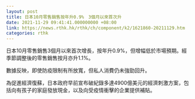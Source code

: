 ```yaml
---
layout: post
title: 日本10月零售銷售按年升0.9%　3個月以來首次升
date: 2021-11-29 09:41:41.000000000 +08:00
link: https://news.rthk.hk/rthk/ch/component/k2/1621860-20211129.htm
categories: rthk
---
```


日本10月零售銷售3個月以來首次增長，按年升0.9%，但增幅低於市場預期。經季節調整後的零售銷售按月亦升1.1%。

數據反映，即使防疫限制有所放寬，但私人消費仍未強勁回升。

為促進經濟復蘇，日本政府早前宣布破紀錄多達4900億美元的經濟刺激方案，包括向有孩子的家庭發放現金，以及向受疫情衝擊的企業提供補貼。
